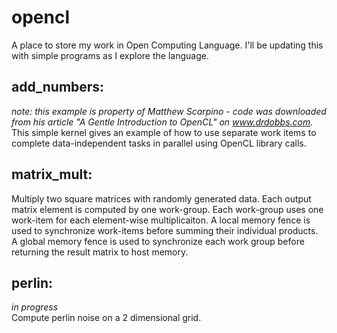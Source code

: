 # opencl
A place to store my work in Open Computing Language. I'll be updating this with simple programs as I explore the language.

## add_numbers:
 
*note: this example is property of Matthew Scarpino - code was downloaded from his article "A Gentle Introduction to OpenCL" on www.drdobbs.com.*  
This simple kernel gives an example of how to use separate work items to complete data-independent tasks in parallel using OpenCL library calls. 

## matrix_mult:

Multiply two square matrices with randomly generated data. Each output matrix element is computed by one work-group. Each work-group uses one work-item for each element-wise multiplicaiton. A local memory fence is used to synchronize work-items before summing their individual products. A global memory fence is used to synchronize each work group before returning the result matrix to host memory.

## perlin:
*in progress*  
Compute perlin noise on a 2 dimensional grid.

